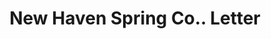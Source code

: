 ---
doi: 10.7916/D8PG33VN
date_other: '1870'
date_other_textual: 1870-1879
form: correspondence
genre:
- Letters (correspondence)
name:
- New Haven Spring Co.
object_in_context_url: https://biggert.cul.columbia.edu/items/view/ave_biggert_01827
subject_hierarchical_geographic:
- New Haven, Connecticut, United States
subject_name:
- New Haven Spring Co.
title: New Haven Spring Co.. Letter
sort_title: New Haven Spring Co.. Letter
call_number: ave_biggert_01827
coordinates:
- 41.309999999999995,-72.92361111111111
pid: ave_biggert_01827
identifiers: ave_biggert_01827
thumbnail: https://derivativo-3.library.columbia.edu/iiif/2/ldpd:490636/full/!256,256/0/native.jpg
permalink: /biggert/ave_biggert_01827/
layout: iiif-image-page
---